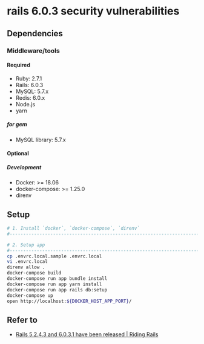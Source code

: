 # rails 6.0.3 security vulnerabilities

## Dependencies

### Middleware/tools

#### Required

- Ruby: 2.7.1
- Rails: 6.0.3
- MySQL: 5.7.x
- Redis: 6.0.x
- Node.js
- yarn

##### for gem

- MySQL library: 5.7.x

#### Optional

##### Development

- Docker: >= 18.06
- docker-compose: >= 1.25.0
- direnv

## Setup

```sh
# 1. Install `docker`, `docker-compose`, `direnv`
#------------------------------------------------------------------------------

# 2. Setup app
#------------------------------------------------------------------------------
cp .envrc.local.sample .envrc.local
vi .envrc.local
direnv allow .
docker-compose build
docker-compose run app bundle install
docker-compose run app yarn install
docker-compose run app rails db:setup
docker-compose up
open http://localhost:${DOCKER_HOST_APP_PORT}/
```

## Refer to

- [Rails 5.2.4.3 and 6.0.3.1 have been released | Riding Rails](https://weblog.rubyonrails.org/2020/5/18/Rails-5-2-4-3-and-6-0-3-1-have-been-released/)
